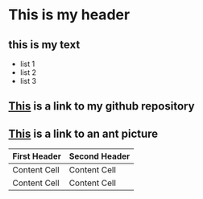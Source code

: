 # This is my header
## this is my text
- list 1
- list 2
- list 3
## [This](https://github.com/npetty1) is a link to my github repository
## [This](https://github.com/npetty1/tfcb-homework01/blob/master/images/casent0172345Rhytidoponerametallica.jpg) is a link to an ant picture

|First Header | Second Header |
|------------ | --------------|
| Content Cell | Content Cell |
| Content Cell | Content Cell |